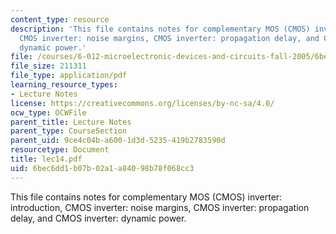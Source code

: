 ```yaml
---
content_type: resource
description: 'This file contains notes for complementary MOS (CMOS) inverter: introduction,
  CMOS inverter: noise margins, CMOS inverter: propagation delay, and CMOS inverter:
  dynamic power.'
file: /courses/6-012-microelectronic-devices-and-circuits-fall-2005/6bec6dd1b07b02a1a84098b78f068cc3_lec14.pdf
file_size: 211311
file_type: application/pdf
learning_resource_types:
- Lecture Notes
license: https://creativecommons.org/licenses/by-nc-sa/4.0/
ocw_type: OCWFile
parent_title: Lecture Notes
parent_type: CourseSection
parent_uid: 9ce4c04b-a600-1d3d-5235-419b2783590d
resourcetype: Document
title: lec14.pdf
uid: 6bec6dd1-b07b-02a1-a840-98b78f068cc3
---
```

This file contains notes for complementary MOS (CMOS) inverter: introduction, CMOS inverter: noise margins, CMOS inverter: propagation delay, and CMOS inverter: dynamic power.